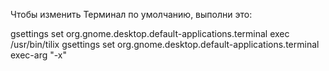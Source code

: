 Чтобы изменить Терминал по умолчанию, выполни это:

gsettings set org.gnome.desktop.default-applications.terminal exec /usr/bin/tilix
gsettings set org.gnome.desktop.default-applications.terminal exec-arg "-x"